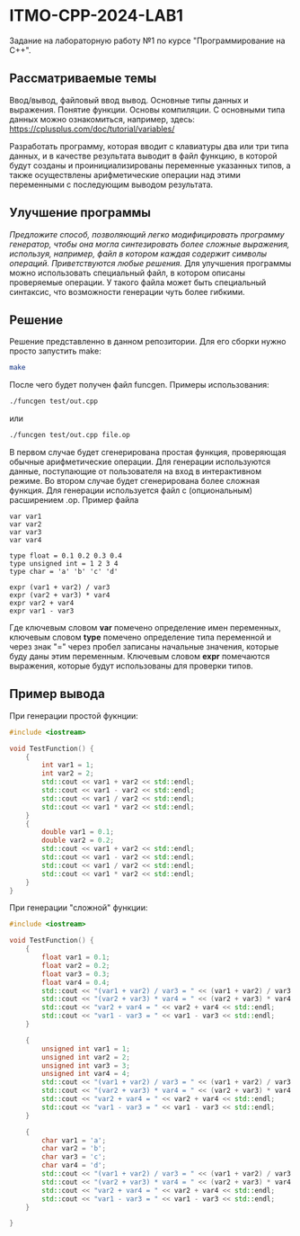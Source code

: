 # ITMO-CPP-2024-LAB1
Задание на лабораторную работу №1 по курсe "Программирование на С++".

## Рассматриваемые темы
Ввод/вывод, файловый ввод вывод. Основные типы данных и выражения. Понятие функции. Основы компиляции.
С основными типа данных можно ознакомиться, например, здесь:
https://cplusplus.com/doc/tutorial/variables/

Разработать программу, которая вводит с клавиатуры два или три типа данных, и в качестве результата выводит в файл функцию, в которой будут созданы и проинициализированы переменные указанных типов, а также осуществлены арифметические операции над этими переменными с последующим выводом результата.

## Улучшение программы
*Предложите способ, позволяющий легко модифицировать программу генератор, чтобы она могла синтезировать более сложные выражения, используя, например, файл в котором каждая  содержит символы операций. Приветствуются любые решения.*
Для улучшения программы можно использовать специальный файл, в котором описаны проверяемые операции. У такого файла может быть специальный синтаксис, что возможности генерации чуть более гибкими.

## Решение
Решение представленно в данном репозитории. Для его сборки нужно просто запустить make:

```bash
make
```

После чего будет получен файл funcgen. Примеры использования:

```bash
./funcgen test/out.cpp
```
или
```bash
./funcgen test/out.cpp file.op
```
В первом случае будет сгенерирована простая функция, проверяющая обычные арифметические операции. Для генерации используются данные, поступающие от пользователя на вход в интерактивном режиме. Во втором случае будет сгенерирована более сложная функция. Для генерации используется файл с (опциональным) расширением .op. Пример файла

```
var var1
var var2
var var3
var var4

type float = 0.1 0.2 0.3 0.4
type unsigned int = 1 2 3 4
type char = 'a' 'b' 'c' 'd'

expr (var1 + var2) / var3
expr (var2 + var3) * var4
expr var2 + var4
expr var1 - var3
```

Где ключевым словом **var** помечено определение имен переменных, ключевым словом **type** помечено определение типа переменной и через знак "=" через пробел записаны начальные значения, которые буду даны этим переменным.
Ключевым словом **expr** помечаются выражения, которые будут использованы для проверки типов.

## Пример вывода
При генерации простой фукнции:
```cpp
#include <iostream>

void TestFunction() {
	{
		int var1 = 1;
		int var2 = 2;
		std::cout << var1 + var2 << std::endl;
		std::cout << var1 - var2 << std::endl;
		std::cout << var1 / var2 << std::endl;
		std::cout << var1 * var2 << std::endl;
	}
	{
		double var1 = 0.1;
		double var2 = 0.2;
		std::cout << var1 + var2 << std::endl;
		std::cout << var1 - var2 << std::endl;
		std::cout << var1 / var2 << std::endl;
		std::cout << var1 * var2 << std::endl;
	}
}
```
При генерации "сложной" функции:
```cpp
#include <iostream>

void TestFunction() {
	{
		float var1 = 0.1;
		float var2 = 0.2;
		float var3 = 0.3;
		float var4 = 0.4;
		std::cout << "(var1 + var2) / var3 = " << (var1 + var2) / var3 << std::endl;
		std::cout << "(var2 + var3) * var4 = " << (var2 + var3) * var4 << std::endl;
		std::cout << "var2 + var4 = " << var2 + var4 << std::endl;
		std::cout << "var1 - var3 = " << var1 - var3 << std::endl;
	}

	{
		unsigned int var1 = 1;
		unsigned int var2 = 2;
		unsigned int var3 = 3;
		unsigned int var4 = 4;
		std::cout << "(var1 + var2) / var3 = " << (var1 + var2) / var3 << std::endl;
		std::cout << "(var2 + var3) * var4 = " << (var2 + var3) * var4 << std::endl;
		std::cout << "var2 + var4 = " << var2 + var4 << std::endl;
		std::cout << "var1 - var3 = " << var1 - var3 << std::endl;
	}

	{
		char var1 = 'a';
		char var2 = 'b';
		char var3 = 'c';
		char var4 = 'd';
		std::cout << "(var1 + var2) / var3 = " << (var1 + var2) / var3 << std::endl;
		std::cout << "(var2 + var3) * var4 = " << (var2 + var3) * var4 << std::endl;
		std::cout << "var2 + var4 = " << var2 + var4 << std::endl;
		std::cout << "var1 - var3 = " << var1 - var3 << std::endl;
	}

}

```